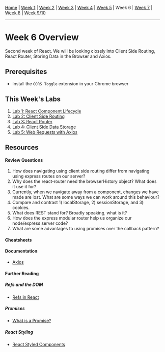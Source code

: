 [Home](/README.MD) | [Week 1](../week-01/ReadMe.md) | [Week 2](../week-02/ReadMe.md) | [Week 3](../week-03/ReadMe.md) | [Week 4](../week-04/ReadMe.md) | [Week 5](../week-05/ReadMe.md) | Week 6 | [Week 7](../week-07/ReadMe.md) | [Week 8](../week-08/ReadMe.md) | [Week 9/10](../week-09_10/ReadMe.md)

---

# Week 6 Overview

Second week of React. We will be looking closely into Client Side Routing, React Router, Storing Data in the Browser and Axios.

## Prerequisites
- Install the `CORS Toggle` extension in your Chrome browser

## This Week's Labs

1. [Lab 1: React Component Lifecycle](./labs/lab-01.md)
2. [Lab 2: Client Side Routing](./labs/lab-02.md)
3. [Lab 3: React Router](./labs/lab-03.md)
4. [Lab 4: Client Side Data Storage](./labs/lab-04.md)
5. [Lab 5: Web Requests with Axios](./labs/lab-05.md)

## Resources

#### Review Questions

1. How does navigating using client side routing differ from navigating using express routes on our server?
2. Why does the react-router need the browserHistory object? What does it use it for?
3. Currently, when we navigate away from a component, changes we have made are lost. What are some ways we can work around this behaviour?
4. Compare and contrast 1) localStorage, 2) sessionStorage, and 3) cookies.
5. What does REST stand for? Broadly speaking, what is it?
6. How does the express modular router help us organize our node/express server code?
7. What are some advantages to using promises over the callback pattern?

#### Cheatsheets

#### Documentation
- [Axios](https://www.npmjs.com/package/axios)

#### Further Reading

##### Refs and the DOM
- [Refs in React](https://hackernoon.com/refs-in-react-all-you-need-to-know-fb9c9e2aeb81)

##### Promises
- [What is a Promise?](https://medium.com/javascript-scene/master-the-javascript-interview-what-is-a-promise-27fc71e77261)

##### React Styling
- [React Styled Components](https://www.styled-components.com/)

